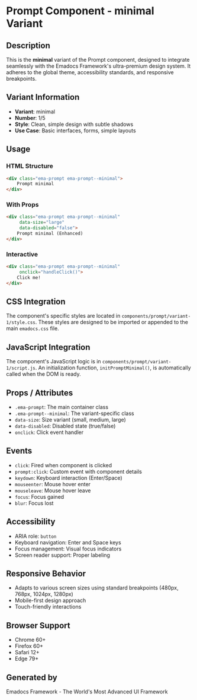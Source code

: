 # Prompt Component - minimal Variant

## Description
This is the **minimal** variant of the Prompt component, designed to integrate seamlessly with the Emadocs Framework's ultra-premium design system. It adheres to the global theme, accessibility standards, and responsive breakpoints.

## Variant Information
- **Variant**: minimal
- **Number**: 1/5
- **Style**: Clean, simple design with subtle shadows
- **Use Case**: Basic interfaces, forms, simple layouts

## Usage

### HTML Structure
```html
<div class="ema-prompt ema-prompt--minimal">
    Prompt minimal
</div>
```

### With Props
```html
<div class="ema-prompt ema-prompt--minimal" 
     data-size="large" 
     data-disabled="false">
    Prompt minimal (Enhanced)
</div>
```

### Interactive
```html
<div class="ema-prompt ema-prompt--minimal" 
     onclick="handleClick()">
    Click me!
</div>
```

## CSS Integration
The component's specific styles are located in `components/prompt/variant-1/style.css`. These styles are designed to be imported or appended to the main `emadocs.css` file.

## JavaScript Integration
The component's JavaScript logic is in `components/prompt/variant-1/script.js`. An initialization function, `initPromptMinimal()`, is automatically called when the DOM is ready.

## Props / Attributes
- `.ema-prompt`: The main container class
- `.ema-prompt--minimal`: The variant-specific class
- `data-size`: Size variant (small, medium, large)
- `data-disabled`: Disabled state (true/false)
- `onclick`: Click event handler

## Events
- `click`: Fired when component is clicked
- `prompt:click`: Custom event with component details
- `keydown`: Keyboard interaction (Enter/Space)
- `mouseenter`: Mouse hover enter
- `mouseleave`: Mouse hover leave
- `focus`: Focus gained
- `blur`: Focus lost

## Accessibility
- ARIA role: `button`
- Keyboard navigation: Enter and Space keys
- Focus management: Visual focus indicators
- Screen reader support: Proper labeling

## Responsive Behavior
- Adapts to various screen sizes using standard breakpoints (480px, 768px, 1024px, 1280px)
- Mobile-first design approach
- Touch-friendly interactions

## Browser Support
- Chrome 60+
- Firefox 60+
- Safari 12+
- Edge 79+

## Generated by
Emadocs Framework - The World's Most Advanced UI Framework

